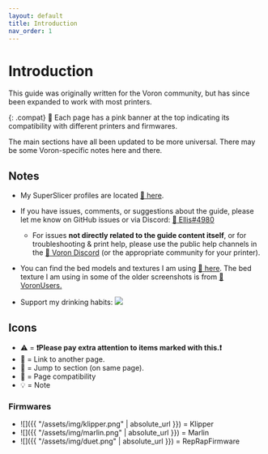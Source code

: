 ```yaml
---
layout: default
title: Introduction
nav_order: 1
---
```


# Introduction

This guide was originally written for the Voron community, but has since been expanded to work with most printers.

{: .compat}
:dizzy: Each page has a pink banner at the top indicating its compatibility with different printers and firmwares.

The main sections have all been updated to be more universal. There may be some Voron-specific notes here and there. 

## Notes

- My SuperSlicer profiles are located [:page_facing_up: here](https://github.com/AndrewEllis93/Ellis-SuperSlicer-Profiles).

- If you have issues, comments, or suggestions about the guide, please let me know on GitHub issues or via Discord: [:page_facing_up: Ellis#4980](https://discordapp.com/users/207622442842062849)
  - For issues **not directly related to the guide content itself**, or for troubleshooting & print help, please use the public help channels in the [:page_facing_up: Voron Discord](https://discord.gg/voron) (or the appropriate community for your printer).
- You can find the bed models and textures I am using [:page_facing_up: here](https://github.com/VoronDesign/Voron-Extras/tree/main/Bed_Models). The bed texture I am using in some of the older screenshots is from [:page_facing_up: VoronUsers.](https://github.com/VoronDesign/VoronUsers/tree/master/slicer_configurations/PrusaSlicer/hartk1213/V0/Bed_Shape)
- Support my drinking habits:
  [![](https://www.paypalobjects.com/en_US/i/btn/btn_donate_LG.gif)](https://www.paypal.com/paypalme/AndrewEllis93)

## Icons

- :warning: = **:exclamation:Please pay extra attention to items marked with this.:exclamation:**
- :page_facing_up: = Link to another page.
- :pushpin: = Jump to section (on same page).
- :dizzy: = Page compatibility
- :bulb: = Note

### Firmwares

- ![]({{ "/assets/img/klipper.png" | absolute_url }}) = Klipper
- ![]({{ "/assets/img/marlin.png" | absolute_url }}) = Marlin
- ![]({{ "/assets/img/duet.png" | absolute_url }}) = RepRapFirmware
